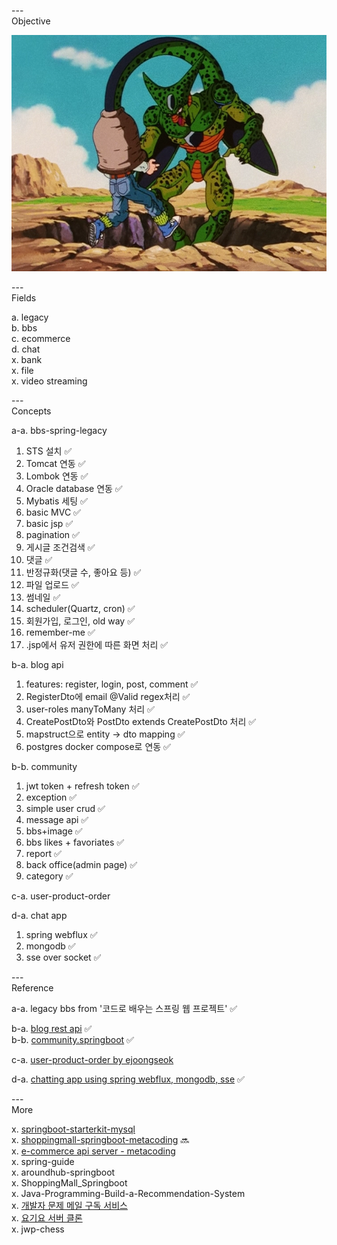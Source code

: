 ---\
Objective


![Cell from dragon ball Z](./cell.png)



---\
Fields


a. legacy\
b. bbs\
c. ecommerce\
d. chat\
x. bank\
x. file\
x. video streaming


---\
Concepts


a-a. bbs-spring-legacy
1. STS 설치 :white_check_mark:
2. Tomcat 연동 :white_check_mark:
3. Lombok 연동 :white_check_mark:
4. Oracle database 연동 :white_check_mark:
5. Mybatis 세팅 :white_check_mark:
6. basic MVC :white_check_mark:
7. basic jsp :white_check_mark:
8. pagination :white_check_mark:
9. 게시글 조건검색 :white_check_mark:
10. 댓글 :white_check_mark:
11. 반정규화(댓글 수, 좋아요 등) :white_check_mark:
12. 파일 업로드 :white_check_mark:
13. 썸네일 :white_check_mark:
14. scheduler(Quartz, cron) :white_check_mark:
15. 회원가입, 로그인, old way :white_check_mark:
16. remember-me :white_check_mark:
17. .jsp에서 유저 권한에 따른 화면 처리 :white_check_mark:


b-a. blog api
1. features: register, login, post, comment :white_check_mark:
2. RegisterDto에 email @Valid regex처리 :white_check_mark:
3. user-roles manyToMany 처리 :white_check_mark:
4. CreatePostDto와 PostDto extends CreatePostDto 처리 :white_check_mark:
5. mapstruct으로 entity -> dto mapping :white_check_mark:
6. postgres docker compose로 연동 :white_check_mark:


b-b. community
1. jwt token + refresh token :white_check_mark:
2. exception :white_check_mark:
3. simple user crud :white_check_mark:
4. message api :white_check_mark:
5. bbs+image :white_check_mark:
6. bbs likes + favoriates :white_check_mark:
7. report :white_check_mark:
8. back office(admin page) :white_check_mark:
9. category :white_check_mark:


c-a. user-product-order


d-a. chat app
1. spring webflux :white_check_mark:
2. mongodb :white_check_mark:
3. sse over socket :white_check_mark:




---\
Reference


a-a. legacy bbs from '코드로 배우는 스프링 웹 프로젝트' :white_check_mark:

b-a. [blog rest api](https://github.dev/RameshMF/springboot_blog_rest_api_latest) :white_check_mark:\
b-b. [community.springboot](https://github.com/sosow0212/community) :white_check_mark:

c-a. [user-product-order by ejoongseok](https://github.com/ejoongseok/app-kata)

d-a. [chatting app using spring webflux, mongodb, sse](https://github.com/codingspecialist/springboot-webflux-mongo-chatapp) :white_check_mark:


---\
More


x. [springboot-starterkit-mysql](https://github.com/khandelwal-arpit/springboot-starterkit-mysql) \
x. [shoppingmall-springboot-metacoding](https://github.dev/sosow0212/ShoppingMall_springboot) :soon:\
x. [e-commerce api server - metacoding](https://github.dev/sosow0212/shoppingMall_API_Server) \
x. spring-guide\
x. aroundhub-springboot\
x. ShoppingMall_Springboot\
x. Java-Programming-Build-a-Recommendation-System\
x. [개발자 문제 메일 구독 서비스](https://github.dev/MangKyu/InterviewSubscription/tree/master/src/main/java/com/mangkyu/employment/interview/erros) \
x. [요기요 서버 클론](https://github.dev/mock-rc1/Yogiyo_test_Server_Swan) \
x. jwp-chess


